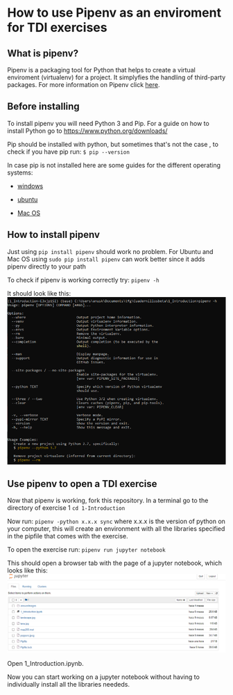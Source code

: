 # How to use Pipenv as an enviroment for TDI exercises

## What is pipenv?

Pipenv is a packaging tool for Python that helps to create a virtual enviroment (virtualenv) for a project. It simplyfies the handling of third-party packages.
For more information on Pipenv click [here](https://realpython.com/pipenv-guide/#:~:text=Pipenv%20is%20a%20packaging%20tool,a%20single%20command%20line%20tool=).

## Before installing

To install pipenv you will need Python 3 and Pip.
For a guide on how to install Python go to https://www.python.org/downloads/

Pip should be installed with python, but sometimes that's not the case , to check if you have pip run:
`$ pip --version`

In case pip is not installed here are some guides for the different operating systems:

* [windows](https://phoenixnap.com/kb/install-pip-windows)

* [ubuntu](https://linuxize.com/post/how-to-install-pip-on-ubuntu-20.04/)

* [Mac OS](https://sourabhbajaj.com/mac-setup/Python/pip.html)

## How to install pipenv

Just using
`pip install pipenv` should work no problem.
For Ubuntu and Mac OS using
`sudo pip install pipenv` can work better since it adds pipenv directly to your path

To check if pipenv is working correctly try:
`pipenv -h`

It should look like this:
![](Captura1.PNG)

## Use pipenv to open a TDI exercise

Now that pipenv is working, fork this repository.
In a terminal go to the directory of exercise 1
`cd 1-Introduction`

Now run:
`pipenv -python x.x.x sync` where x.x.x is the version of python on your computer, this will create an environment with all the libraries specified in the pipfile that comes with the exercise.

To open the exercise run:
`pipenv run jupyter notebook`

This should open a browser tab with the page of a jupyter notebook, which looks like this:
![](Captura2.PNG)

Open 1_Introduction.ipynb.

Now you can start working on a jupyter notebook without having to individually install all the libraries neededs.
